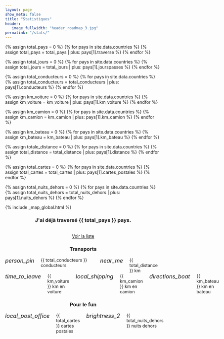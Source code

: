 ```yaml
---
layout: page
show_meta: false
title: "Statistiques"
header:
   image_fullwidth: "header_roadmap_3.jpg"
permalink: "/stats/"
---
```


<!-- Calculs -->
{% assign total_pays = 0 %}
{% for pays in site.data.countries %}
    {% assign total_pays = total_pays | plus: pays[1].traverse %}
{% endfor %}

{% assign total_jours = 0 %}
{% for pays in site.data.countries %}
    {% assign total_jours = total_jours | plus: pays[1].jourspasses %}
{% endfor %}

{% assign total_conducteurs = 0 %}
{% for pays in site.data.countries %}
    {% assign total_conducteurs = total_conducteurs | plus: pays[1].conducteurs %}
{% endfor %}


{% assign km_voiture = 0 %}
{% for pays in site.data.countries %}
    {% assign km_voiture = km_voiture | plus: pays[1].km_voiture %}
{% endfor %}

{% assign km_camion = 0 %}
{% for pays in site.data.countries %}
    {% assign km_camion = km_camion | plus: pays[1].km_camion %}
{% endfor %}

{% assign km_bateau = 0 %}
{% for pays in site.data.countries %}
    {% assign km_bateau = km_bateau | plus: pays[1].km_bateau %}
{% endfor %}

{% assign totale_distance = 0 %}
{% for pays in site.data.countries %}
    {% assign total_distance = total_distance | plus: pays[1].distance %}
{% endfor %}

{% assign total_cartes = 0 %}
{% for pays in site.data.countries %}
    {% assign total_cartes = total_cartes | plus: pays[1].cartes_postales %}
{% endfor %}

{% assign total_nuits_dehors = 0 %}
{% for pays in site.data.countries %}
    {% assign total_nuits_dehors = total_nuits_dehors | plus: pays[1].nuits_dehors %}
{% endfor %}

{% include _map_global.html %}

<!-- Rendu -->
<div class="panel">
  <div class="row">
    <center><h3>J'ai déjà traversé {{ total_pays }} pays.</h3><br/>
    <a href="/pays/">Voir la liste</a></center>
  </div>
</div>

<div class="panel">
  <div class="row">
    <center><h3>Transports</h3></center>
    <div class="medium-12 large-centered columns">
      <div class="medium-6 columns"><i class="material-icons" style="font-size:18px">person_pin</i> {{ total_conducteurs }} conducteurs</div>
      <div class="medium-6 columns"><i class="material-icons" style="font-size:18px">near_me</i> {{ total_distance }} km</div>
    </div>
    <div class="medium-12 large-centered columns">
      <div class="medium-4 columns"><i class="material-icons" style="font-size:18px">time_to_leave</i> {{ km_voiture }} km en voiture</div>
      <div class="medium-4 columns"><i class="material-icons" style="font-size:18px">local_shipping</i> {{ km_camion }} km en camion</div>
      <div class="medium-4 columns"><i class="material-icons" style="font-size:18px">directions_boat</i> {{ km_bateau }} km en bateau</div>
    </div>
  </div>
</div>
<div class="panel">    
  <div class="row">
    <center><h3>Pour le fun</h3></center>
    <div class="medium-12 large-centered columns">
      <div class="medium-4 columns"><i class="material-icons" style="font-size:18px">local_post_office</i> {{ total_cartes }} cartes postales</div>
      <div class="medium-4 columns"><i class="material-icons" style="font-size:18px">brightness_2</i> {{ total_nuits_dehors }} nuits dehors</div>
    </div>
  </div>
</div>

